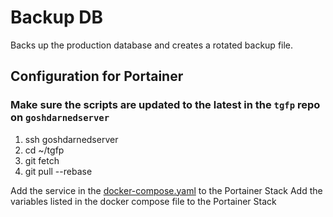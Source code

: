 # Backup DB

Backs up the production database and creates a rotated backup file.

## Configuration for Portainer

### Make sure the scripts are updated to the latest in the `tgfp` repo on `goshdarnedserver`
1. ssh goshdarnedserver
2. cd ~/tgfp
3. git fetch
4. git pull --rebase

Add the service in the [docker-compose.yaml](docker-compose.yaml) to the Portainer Stack
Add the variables listed in the docker compose file to the Portainer Stack
